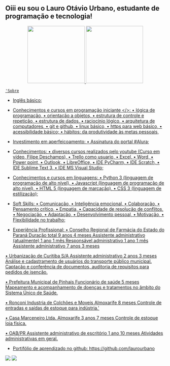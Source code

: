 ## Oiii eu sou o Lauro Otávio Urbano, estudante de programação e tecnologia!
<div align="center">
  <a href="https://github.com/laurourbano">
  <img height="180em" src="https://github-readme-stats.vercel.app/api?username=laurourbano&show_icons=true&theme=dracula&include_all_commits=true&count_private=true"/>
  <img height="180em" src="https://github-readme-stats.vercel.app/api/top-langs/?username=laurourbano&layout=compact&langs_count=7&theme=dracula"/>
</div>

  <div>
 
    'Sobre
    
    
- Inglês básico;

- Conhecimentos e cursos em programação iniciante </>:
• lógica de programação,
• orientação a objetos,
• estrutura de controle e repetição,
• estrutura de dados,
• raciocínio lógico,
• arquitetura de computadores,
• git e github,
• linux básico,
• https para web básico,
• acessibilidade básico;
• hábitos: da produtividade às metas pessoais,

- Investimento em aperfeicoamento:
• Assinatura do portal #Alura;

- Conhecimentos:
• diversos cursos realizados pelo youtube (Curso em vídeo, Filipe Deschamps),
• Trello como usuario,
• Excel,
• Word,
• Power point,
• Outlook,
• LibreOffice,
• IDE PyCharm,
• IDE Scratch,
• IDE Sublime Text 3,
• IDE MS Visual Studio;

- Conhecimentos e cursos em linguagens:
• Python 3 (linguagem de programação de alto nível),
• Javascript (linguagem de programação de alto nível),
• HTML 5 (linguagem de marcação),
• CSS 3 (linguagem de estilização);

- Soft Skills:
• Comunicação,
• Inteligência emocional,
• Colaboração,
• Pensamento crítico,
• Empatia,
• Capacidade de resolução de conflitos,
• Negociação,
• Adaptação,
• Desenvolvimento pessoal,
• Motivação,
• Flexibilidade no trabalho;

- Experiência Profissional:
• Conselho Regional de Farmácia do Estado do Paraná
Duração total 9 anos 4 meses
Assistente administrativo (atualmente)
1 ano 1 mês
Responsável administrativo
1 ano 1 mês
Assistente administrativo
7 anos 3 meses

• Urbanização de Curitiba S/A
Assistente administrativo
2 anos 3 meses
Análise e cadastramento de usuários do transporte público municipal.
Captação e conferência de documentos, auditoria de requisitos para pedidos de isenção.

• Prefeitura Municipal de Pinhais
Funcionário de saúde
5 meses
Mapeamento e acompanhamento de doenças e tratamentos no âmbito do Sistema Único de Saúde.

• Ronconi Industria de Colchões e Moveis
Almoxarife
8 meses
Controle de entradas e saídas de estoque para indústria.'

• Casa Marceneiro Ltda.
Almoxarife
3 anos 7 meses
Controle de estoque loja física.

• OAB/PR
Assistente administrativo de escritório
1 ano 10 meses
Atividades administrativas em geral.

- Portifólio de aprendizado no github: https://github.com/laurourbano
  </div>
 
<div> 
  <a href="https://instagram.com/lauro_otavio" target="_blank"><img src="https://img.shields.io/badge/-Instagram-%23E4405F?style=for-the-badge&logo=instagram&logoColor=white" target="_blank"></a>
  <a href="https://www.linkedin.com/in/admeadslauro" target="_blank"><img src="https://img.shields.io/badge/-LinkedIn-%230077B5?style=for-the-badge&logo=linkedin&logoColor=white" target="_blank"></a> 
  
</div>
